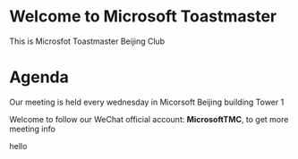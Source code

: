 # Welcome to Microsoft Toastmaster
This is Microsfot Toastmaster Beijing Club

# Agenda
Our meeting is held every wednesday in Micorsoft Beijing building Tower 1

Welcome to follow our WeChat official account: **MicrosoftTMC**, to get more meeting info


hello
